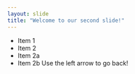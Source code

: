 ```yaml
---
layout: slide
title: "Welcome to our second slide!"
---
```

* Item 1
* Item 2
 * Item 2a
 * Item 2b
Use the left arrow to go back!
